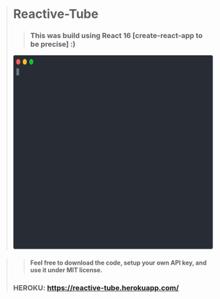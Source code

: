 > # Reactive-Tube
> > ### This was build using React 16  [create-react-app to be precise] :)
> <img src="https://github.com/BiggaHD/Reactive-Tube/blob/master/create-react-app.svg" height="450" width="600">

> > #### Feel free to download the code, setup your own API key, and use it under MIT license.
> ### HEROKU: https://reactive-tube.herokuapp.com/
